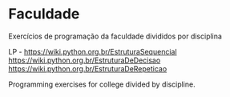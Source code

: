 # Faculdade
Exercícios de programação da faculdade divididos por disciplina

LP - https://wiki.python.org.br/EstruturaSequencial<br>
     https://wiki.python.org.br/EstruturaDeDecisao<br>
     https://wiki.python.org.br/EstruturaDeRepeticao<br>

Programming exercises for college divided by discipline.
